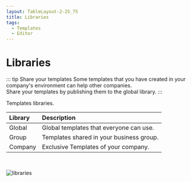```yaml
---
layout: TableLayout-2-25_75
title: Libraries
tags:
  - Templates
  - Editor
---
```

# Libraries

::: tip Share your templates
Some templates that you have created in your company's environment can help other companies.<br>
Share your templates by publishing them to the global library.
:::

Templates libraries.

| Library | Description |
| :--- | :--- |
| Global | Global templates that everyone can use. |
| Group | Templates shared in your business group. |
| Company | Exclusive Templates of your company. |
<br>

   ![libraries](https://cdn.phishx.io/phishx-docs/images/phishx_templates_global_01.webp)
